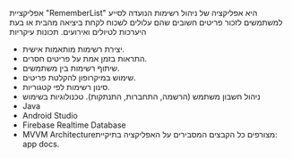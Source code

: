 
אפליקציית "RememberList" היא אפליקציה של ניהול רשימות הנועדה לסייע למשתמשים לזכור פריטים חשובים שהם עלולים לשכוח לקחת ביציאה מהבית או בעת היערכות לטיולים ואירועים.
תכונות עיקריות
 * יצירת רשימות מותאמות אישית.
 * התראות בזמן אמת על פריטים חסרים.
 * שיתוף רשימות בין משתמשים.
 * שימוש במיקרופון להקלטת פריטים.
 * סינון רשימות לפי קטגוריות.
 * ניהול חשבון משתמש (הרשמה, התחברות, התנתקות).
טכנולוגיות בשימוש
 * Java
 * Android Studio
 * Firebase Realtime Database
 * MVVM Architectureמצורפים כל הקבצים המסבירים על האפליקציה בתיקיית:
   app docs.
